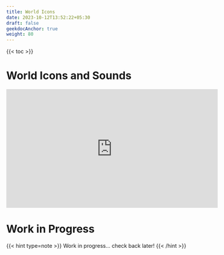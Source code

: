 ```yaml
---
title: World Icons
date: 2023-10-12T13:52:22+05:30
draft: false
geekdocAnchor: true
weight: 80
---
```


{{< toc >}}

# World Icons and Sounds

<iframe width="560" height="315" src="https://www.youtube.com/embed/8kTlwWUrQXo?si=Qt_hQFy7LWrRDwSJ" title="YouTube video player" frameborder="0" allow="accelerometer; autoplay; clipboard-write; encrypted-media; gyroscope; picture-in-picture; web-share" allowfullscreen></iframe>

# Work in Progress

{{< hint type=note >}}
Work in progress... check back later!
{{< /hint >}}
